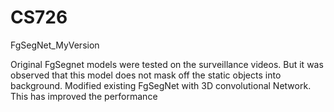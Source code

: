 # CS726
FgSegNet_MyVersion

Original FgSegnet models were tested on the surveillance videos. But it was observed that this model does not mask off the static objects into background. Modified existing FgSegNet with 3D convolutional Network. This has improved the performance 
